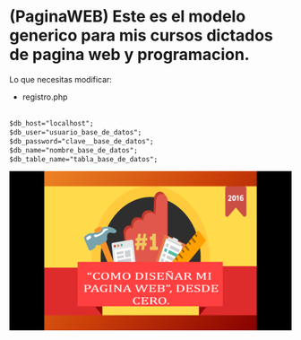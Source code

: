 # (PaginaWEB) Este es el modelo generico para mis cursos dictados de pagina web y programacion.

Lo que necesitas modificar:


- registro.php

```registro.php

$db_host="localhost";
$db_user="usuario_base_de_datos";
$db_password="clave__base_de_datos";
$db_name="nombre_base_de_datos";
$db_table_name="tabla_base_de_datos";

```
![alt tag](images/paginaweb.png)
